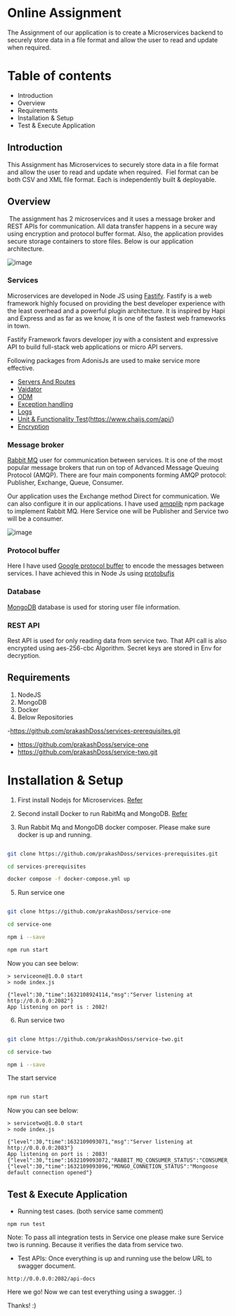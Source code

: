 # Online Assignment

The Assignment of our application is to create a Microservices backend to securely store data in a file format and allow the user to read and update when required.


# Table of contents
* Introduction
* Overview
* Requirements
* Installation & Setup
* Test & Execute Application


## Introduction

This Assignment has Microservices to securely store data in a file format and allow the user to read and update when required.  Fiel format can be both CSV and XML file format. Each is independently built & deployable.

## Overview

 The assignment has 2 microservices and it uses a message broker and REST APIs for communication. All data transfer happens in a secure way using encryption and protocol buffer format. Also, the application provides secure storage containers to store files. Below is our application architecture.  

![image](https://user-images.githubusercontent.com/78136945/133959961-e5eda025-442f-4d57-b9a8-9d0f62656e23.png)

### Services

Microservices are developed in Node JS using [ Fastify](https://www.fastify.io/docs/latest/). Fastify is a web framework highly focused on providing the best developer experience with the least overhead and a powerful plugin architecture. It is inspired by Hapi and Express and as far as we know, it is one of the fastest web frameworks in town.

Fastify Framework favors developer joy with a consistent and expressive API to build full-stack web applications or micro API servers.

Following packages from AdonisJs are used to make service more effective. 
- [Servers And Routes](https://www.fastify.io/docs/latest/)
- [Vaidator](https://www.fastify.io/docs/latest/Validation-and-Serialization)
- [ODM](https://mongoosejs.com/docs/guide.html)
- [Exception handling](https://nodejs.org/en/knowledge/errors/what-is-try-catch/)
- [Logs](https://www.fastify.io/docs/latest/Logging)
- [Unit & Functionality Test](https://mochajs.org/ )(https://www.chaijs.com/api/)
- [Encryption](https://www.npmjs.com/package/crypto-js)

### Message broker

[Rabbit MQ](https://www.rabbitmq.com/) user for communication between services. It is one of the most popular message brokers that run on top of Advanced Message Queuing Protocol (AMQP). There are four main components forming AMQP protocol: Publisher, Exchange, Queue, Consumer. 

Our application uses the Exchange method Direct for communication. We can also configure it in our applications. I have used [amqplib]() npm package to implement Rabbit MQ. Here Service one will be Publisher and Service two will be a consumer. 

![image](https://user-images.githubusercontent.com/78136945/133960121-2cf7425f-2a0e-4860-b56e-d08b2b951254.png)

### Protocol buffer

Here I have used [Google protocol buffer](https://developers.google.com/protocol-buffers) to encode the messages between services. I have achieved this in Node Js using [protobufjs](https://www.npmjs.com/package/protobufjs)

### Database

[MongoDB](https://docs.mongodb.com/manual/installation/) database is used for storing user file information. 

### REST API
Rest API is used for only reading data from service two. That API call is also encrypted using aes-256-cbc Algorithm. Secret keys are stored in Env for decryption.

## Requirements

1. NodeJS
2. MongoDB
3. Docker
4. Below Repositories 

-https://github.com/prakashDoss/services-prerequisites.git
- https://github.com/prakashDoss/service-one
- https://github.com/prakashDoss/service-two.git

# Installation & Setup

1. First install Nodejs for Microservices. [Refer](https://docs.npmjs.com/downloading-and-installing-node-js-and-npm) 

2. Second install Docker to run RabitMq and MongoDB. [Refer](https://docs.docker.com/engine/install/)
 
3. Run Rabbit Mq and MongoDB docker composer. Please make sure docker is up and running.

```bash

git clone https://github.com/prakashDoss/services-prerequisites.git

cd services-prerequisites

docker compose -f docker-compose.yml up

```

5. Run service one

```bash

git clone https://github.com/prakashDoss/service-one

cd service-one

npm i --save

npm run start

```

Now you can see below:

```
> serviceone@1.0.0 start
> node index.js

{"level":30,"time":1632108924114,"msg":"Server listening at http://0.0.0.0:2082"}
App listening on port is : 2082!

```

6. Run service two

```bash

git clone https://github.com/prakashDoss/service-two.git

cd service-two

npm i --save

```

The start service

```bash

npm run start

```

Now you can see below:

```
> servicetwo@1.0.0 start
> node index.js

{"level":30,"time":1632109093071,"msg":"Server listening at http://0.0.0.0:2083"}
App listening on port is : 2083!
{"level":30,"time":1632109093072,"RABBIT_MQ_CONSUMER_STATUS":"CONSUMER_STARTED"}
{"level":30,"time":1632109093096,"MONGO_CONNETION_STATUS":"Mongoose default connection opened"}

```

## Test & Execute Application

- Running test cases. (both service same comment)

```
npm run test

```
Note: To pass all integration tests in Service one please make sure Service two is running. Because it verifies the data from service two. 

- Test APIs: Once everything is up and running use the below URL to swagger document.

```
http://0.0.0.0:2082/api-docs
````
Here we go! Now we can test everything using a swagger. :)

Thanks! :)
